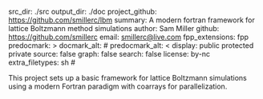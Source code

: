 src_dir: ./src
output_dir: ./doc
project_github: https://github.com/smillerc/lbm
summary: A modern fortran framework for lattice Boltzmann method simulations
author: Sam Miller
github: https://github.com/smillerc
email: smillerc@live.com
fpp_extensions: fpp
predocmark: >
docmark_alt: #
predocmark_alt: <
display: public
         protected
         private
source: false
graph: false
search: false
license: by-nc
extra_filetypes: sh #

This project sets up a basic framework for lattice Boltzmann simulations using a modern Fortran paradigm with coarrays for parallelization.
